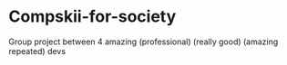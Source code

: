 # Compskii-for-society
Group project between 4 amazing (professional) (really good) (amazing repeated) devs
